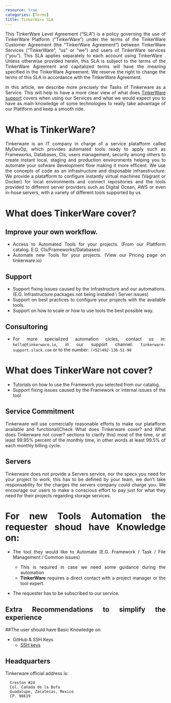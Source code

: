 ```yaml
---
resource: true
categories: [Terms]
title: TinkerWare SLA
---
```


<div style="text-align: justify">
This TinkerWare Level Agreement (“SLA”) is a policy governing the use of TinkerWare Platform (“TinkerWare”) under the terms of the TinkerWare Customer Agreement (the “TinkerWare Agreement”) between TinkerWare Services (“TinkerWare”, “us” or “we”) and users of TinkerWare services (“you”). This SLA applies separately to each account using TinkerWare . Unless otherwise provided herein, this SLA is subject to the terms of the TinkerWare Agreement and capitalized terms will have the meaning specified in the TinkerWare Agreement. We reserve the right to change the terms of this SLA in accordance with the TinkerWare Agreement.

In this article, we describe more precisely the Tasks of Tinkerware as a Service.
This will help to have a more clear view of what does [TinkerWare support](tinkerware-support.slack.com/signin) covers when using our
Services and what we would expect you to have as main knowledge of some technologies
to really take advantage of our Plattform and keep a smooth ride.

What is TinkerWare?
===
Tinkerware is an IT company in charge of a service platafform called MyDevOp, which provides automated tools ready to apply such as Frameworks, Databases, CIs, users management, security among others to create instant local, staging and production environments helping you to automate your sofware development flow making it more efficent. We use the concepts of code as an infrastructure and disposable infraestructure. We provide a platafform to configure instantly virtual machines (Vagrant or Docker) for local environments and connect repositories and the tools provided to different server providers such as Digital Ocean, AWS or even in-hose servers, with a variety of different tools supported by us.

What does TinkerWare cover?
===

## Improve your own workflow.

- Access to Automated Tools for your projects. (From our Plattform catalog. E.G. CIs/Frameworks/Databases)
- Automate new Tools for your projects. (View our Pricing page on tinkerware.io)

## Support

- Support fixing issues caused by the Infrastructure and our automations.
  (E.G. Infrastructure packages not being installed \ Server issues)
- Support on best practices to configure your projects with the available tools.
- Support on how to scale or how to use tools the best possible way.

## Consultoring

- For more specialized automation cicles, contact us in: `hello@tinkerware.io`,
  in our support channel: `tinkerware-support.slack.com`
  or to the number: `(+52)492-136-51-90`


What does TinkerWare not cover?
===

- Tutorials on how to use the Framework you selected from our catalog.
- Support fixing issues caused by the Framework or internal issues of the tool

## Service Commitment

Tinkerware will use comercially reasonable efforts to make our platafform available and functional(Check What does Tinkerware cover? and
What does Tinkerware not cover? sections to clarify this) most of the time, or at least 99.95% percent of the monthly time, in other words at least 99.5% of each monthly billing cycle.

## Servers

Tinkerware does not provide a Servers service, nor the specs you need for your project to work, this has to be defined by your team, we don't take responsability for the charges the servers company could charge you. We encourage our users to make a conscious effort to pay just for what they need for their projects regarding storage services.



For new Tools Automation the requester shoud have Knowledge on:
===

- The tool they would like to Automate (E.G. Framework / Task / File Management / Common issues)
  * This is required in case we need some guidance during the automation
  * **TinkerWare** requires a direct contact with a project manager or the tool expert.

- The requester has to be subscribed to our service.


## Extra Recommendations to simplify the experience

##The user should have Basic Knowledge on:

- GitHub & SSH Keys
  * [SSH keys](https://help.github.com/articles/adding-a-new-ssh-key-to-your-github-account/)

## Headquarters

Tinkerware official address is:
```
  Creston #24
  Col. Cañada de la Bufa
  Guadalupe, Zacatecas, Mexico
  CP. 98619
```
</div>
